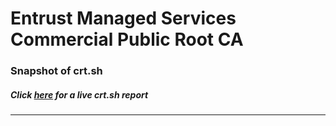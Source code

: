 # Entrust Managed Services Commercial Public Root CA
### Snapshot of crt.sh
##### Click [here](https://crt.sh/?q=E1F83D61C46E45D6A6ACBDEB58E843575A261EB2BBBD6CEEF7DD56461DA2498A) for a live crt.sh report

---
